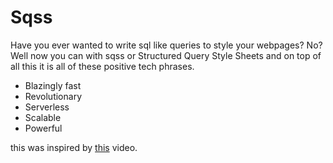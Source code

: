# Sqss

Have you ever wanted to write sql like queries to style your webpages? No? Well now you can with sqss or Structured Query Style Sheets and on top of all this it is all of these positive tech phrases.

- Blazingly fast
- Revolutionary
- Serverless
- Scalable
- Powerful

this was inspired by [this](https://www.youtube.com/watch?v=R9tLkhkDtWc) video.
